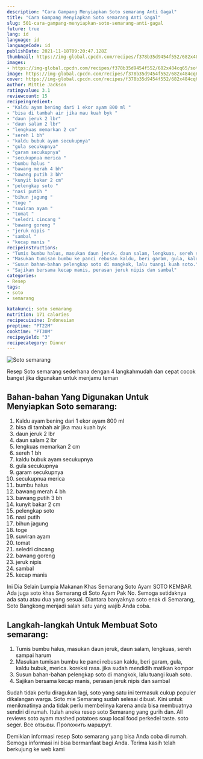 ```yaml
---
description: "Cara Gampang Menyiapkan Soto semarang Anti Gagal"
title: "Cara Gampang Menyiapkan Soto semarang Anti Gagal"
slug: 501-cara-gampang-menyiapkan-soto-semarang-anti-gagal
future: true
lang: id
language: id
languageCode: id
publishDate: 2021-11-18T09:20:47.128Z 
thumbnail: https://img-global.cpcdn.com/recipes/f378b35d9454f552/682x484cq65/soto-semarang-foto-resep-utama.png
images:
- https://img-global.cpcdn.com/recipes/f378b35d9454f552/682x484cq65/soto-semarang-foto-resep-utama.png
image: https://img-global.cpcdn.com/recipes/f378b35d9454f552/682x484cq65/soto-semarang-foto-resep-utama.png
cover: https://img-global.cpcdn.com/recipes/f378b35d9454f552/682x484cq65/soto-semarang-foto-resep-utama.png
author: Mittie Jackson
ratingvalue: 3.1
reviewcount: 15
recipeingredient:
- "Kaldu ayam bening dari 1 ekor ayam 800 ml "
- "bisa di tambah air jika mau kuah byk "
- "daun jeruk 2 lbr"
- "daun salam 2 lbr"
- "lengkuas memarkan 2 cm"
- "sereh 1 bh"
- "kaldu bubuk ayam secukupnya"
- "gula secukupnya"
- "garam secukupnya"
- "secukupnua merica "
- "bumbu halus "
- "bawang merah 4 bh"
- "bawang putih 3 bh"
- "kunyit bakar 2 cm"
- "pelengkap soto "
- "nasi putih "
- "bihun jagung "
- "toge "
- "suwiran ayam "
- "tomat "
- "seledri cincang "
- "bawang goreng "
- "jeruk nipis "
- "sambal "
- "kecap manis "
recipeinstructions:
- "Tumis bumbu halus, masukan daun jeruk, daun salam, lengkuas, sereh sampai harum"
- "Masukan tumisan bumbu ke panci rebusan kaldu, beri garam, gula, kaldu bubuk, merica. koreksi rasa. jika sudah mendidih matikan kompor"
- "Susun bahan-bahan pelengkap soto di mangkok, lalu tuangi kuah soto."
- "Sajikan bersama kecap manis, perasan jeruk nipis dan sambal"
categories:
- Resep
tags:
- soto
- semarang

katakunci: soto semarang 
nutrition: 171 calories
recipecuisine: Indonesian
preptime: "PT22M"
cooktime: "PT30M"
recipeyield: "3"
recipecategory: Dinner
---
```



![Soto semarang](https://img-global.cpcdn.com/recipes/f378b35d9454f552/682x484cq65/soto-semarang-foto-resep-utama.png)

Resep Soto semarang  sederhana dengan 4 langkahmudah dan cepat cocok banget jika digunakan untuk menjamu teman

<!--inarticleads1-->

## Bahan-bahan Yang Digunakan Untuk Menyiapkan Soto semarang:

1. Kaldu ayam bening dari 1 ekor ayam 800 ml 
1. bisa di tambah air jika mau kuah byk 
1. daun jeruk 2 lbr
1. daun salam 2 lbr
1. lengkuas memarkan 2 cm
1. sereh 1 bh
1. kaldu bubuk ayam secukupnya
1. gula secukupnya
1. garam secukupnya
1. secukupnua merica 
1. bumbu halus 
1. bawang merah 4 bh
1. bawang putih 3 bh
1. kunyit bakar 2 cm
1. pelengkap soto 
1. nasi putih 
1. bihun jagung 
1. toge 
1. suwiran ayam 
1. tomat 
1. seledri cincang 
1. bawang goreng 
1. jeruk nipis 
1. sambal 
1. kecap manis 

Ini Dia Selain Lumpia Makanan Khas Semarang Soto Ayam SOTO KEMBAR. Ada juga soto khas Semarang di Soto Ayam Pak No. Semoga setidaknya ada satu atau dua yang sesuai. Diantara banyaknya soto enak di Semarang, Soto Bangkong menjadi salah satu yang wajib Anda coba. 

<!--inarticleads2-->

## Langkah-langkah Untuk Membuat Soto semarang:

1. Tumis bumbu halus, masukan daun jeruk, daun salam, lengkuas, sereh sampai harum
1. Masukan tumisan bumbu ke panci rebusan kaldu, beri garam, gula, kaldu bubuk, merica. koreksi rasa. jika sudah mendidih matikan kompor
1. Susun bahan-bahan pelengkap soto di mangkok, lalu tuangi kuah soto.
1. Sajikan bersama kecap manis, perasan jeruk nipis dan sambal


Sudah tidak perlu diragukan lagi, soto yang satu ini termasuk cukup populer dikalangan warga. Soto mie Semarang sudah selesai dibuat. Kini untuk menikmatinya anda tidak perlu membelinya karena anda bisa membuatnya sendiri di rumah. Itulah aneka resep soto Semarang yang gurih dan. All reviews soto ayam mashed potatoes soup local food perkedel taste. soto seger. Все отзывы. Проложить маршрут. 

Demikian informasi  resep Soto semarang   yang bisa Anda coba di rumah. Semoga informasi ini bisa bermanfaat bagi Anda. Terima kasih telah berkujung ke web kami
